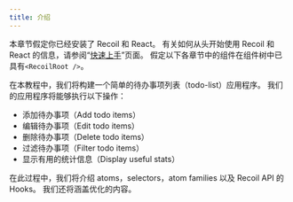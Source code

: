 ```yaml
---
title: 介绍
---
```


本章节假定你已经安装了 Recoil 和 React。 有关如何从头开始使用 Recoil 和 React 的信息，请参阅“[快速上手](/docs/introduction/getting-started)”页面。 假定以下各章节中的组件在组件树中已具有`<RecoilRoot />`。

在本教程中，我们将构建一个简单的待办事项列表（todo-list）应用程序。 我们的应用程序将能够执行以下操作：

- 添加待办事项（Add todo items）
- 编辑待办事项（Edit todo items）
- 删除待办事项（Delete todo items）
- 过滤待办事项（Filter todo items）
- 显示有用的统计信息（Display useful stats）

在此过程中，我们将介绍 atoms，selectors，atom families 以及 Recoil API 的 Hooks。 我们还将涵盖优化的内容。

